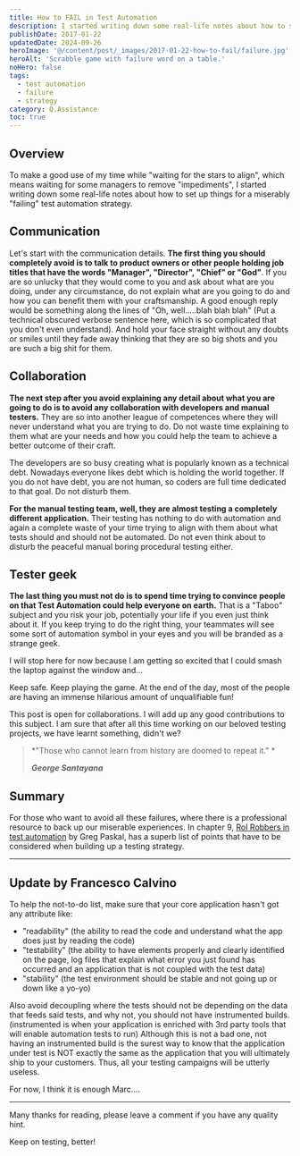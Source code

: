 ```yaml
---
title: How to FAIL in Test Automation
description: I started writing down some real-life notes about how to set up things for a miserably "failing" test automation strategy.
publishDate: 2017-01-22
updatedDate: 2024-09-26
heroImage: '@/content/post/_images/2017-01-22-how-to-fail/failure.jpg'
heroAlt: 'Scrabble game with failure word on a table.'
noHero: false
tags:
  - test automation
  - failure
  - strategy
category: Q.Assistance
toc: true
---
```



## Overview

To make a good use of my time while "waiting for the stars to align", which means waiting for some managers to remove "impediments", I started writing down some real-life notes about how to set up things for a miserably "failing" test automation strategy.

## Communication
Let's start with the communication details. **The first thing you should completely avoid is to talk to product owners or other people holding job titles that have the words "Manager", "Director", "Chief" or "God"**. If you are so unlucky that they would come to you and ask about what are you doing, under any circumstance, do not explain what are you going to do and how you can benefit them with your craftsmanship. A good enough reply would be something along the lines of "Oh, well.....blah blah blah" (Put a technical obscured verbose sentence here, which is so complicated that you don't even understand). And hold your face straight without any doubts or smiles until they fade away thinking that they are so big shots and you are such a big shit for them.

## Collaboration
**The next step after you avoid explaining any detail about what you are going to do is to avoid any collaboration with developers and manual testers.** They are so into another league of competences where they will never understand what you are trying to do. Do not waste time explaining to them what are your needs and how you could help the team to achieve a better outcome of their craft.

The developers are so busy creating what is popularly known as a technical debt. Nowadays everyone likes debt which is holding the world together. If you do not have debt, you are not human, so coders are full time dedicated to that goal. Do not disturb them.

**For the manual testing team, well, they are almost testing a completely different application.** Their testing has nothing to do with automation and again a complete waste of your time trying to align with them about what tests should and should not be automated. Do not even think about to disturb the peaceful manual boring procedural testing either.  

## Tester geek
**The last thing you must not do is to spend time trying to convince people on that Test Automation could help everyone on earth.** That is a "Taboo" subject and you risk your job, potentially your life if you even just think about it. If you keep trying to do the right thing, your teammates will see some sort of automation symbol in your eyes and you will be branded as a strange geek.

I will stop here for now because I am getting so excited that I could smash the laptop against the window and...

Keep safe. Keep playing the game. At the end of the day, most of the people are having an immense hilarious amount of unqualifiable fun!

This post is open for collaborations. I will add up any good contributions to this subject. I am sure that after all this time working on our beloved testing projects, we have learnt something, didn't we?

> *"Those who cannot learn from history are doomed to repeat it." *
>
> ***George Santayana***

## Summary
For those who want to avoid all these failures, where there is a professional resource to back up our miserable experiences. In chapter 9, [ RoI Robbers in test automation](https://www.amazon.com/Test-Automation-Real-World-Practical-ebook/dp/B015LMDJ1S/ref=sr_1_1?s=digital-text&ie=UTF8&qid=1484306427&sr=1-1&keywords=Test+Automation+in+the+Real+World) by Greg Paskal, has a superb list of points that have to be considered when building up a testing strategy.

-----

## Update by **Francesco Calvino**

To help the not-to-do list, make sure that your core application hasn't got any attribute like:

-   "readability" (the ability to read the code and understand what the app does just by reading the code)
-   "testability" (the ability to have elements properly and clearly identified on the page, log files that explain what error you just found has occurred and an application that is not coupled with the test data)
-   "stability" (the test environment should be stable and not going up or down like a yo-yo)

Also avoid decoupling where the tests should not be depending on the data that feeds said tests, and why not, you should not have instrumented builds. (instrumented is when your application is enriched with 3rd party tools that will enable automation tests to run) Although this is not a bad one, not having an instrumented build is the surest way to know that the application under test is NOT exactly the same as the application that you will ultimately ship to your customers. Thus, all your testing campaigns will be utterly useless.

For now, I think it is enough Marc....

------
Many thanks for reading, please leave a comment if you have any quality hint.

Keep on testing, better!